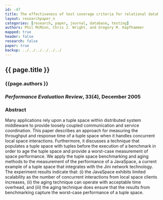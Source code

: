 ```yaml
---
id: -47
title: The effectiveness of test coverage criteria for relational database schema integrity constraints
layout: researchpaper_n
categories: [research, paper, journal, database, testing]
authors: Phil McMinn, Chris J. Wright, and Gregory M. Kapfhammer
mapped: true
header: false
research: false
paper: true
backup: ../../../../../../
---
```


## {{ page.title }} [<i class="fa fa-download"></i>]({{site.baseurl}}download/research/papers/per2005-fiedler-walcott-richardson-kapfhammer-amer-chrysanthis.pdf "Download this Paper!")

### {{page.authors }}

### <em>Performance Evaluation Review</em>, 33(4), December 2005

### Abstract

Many applications rely upon a tuple space within distributed system middleware to provide loosely coupled communication
and service coordination. This paper describes an approach for measuring the throughput and response time of a tuple
space when it handles concurrent local space interactions. Furthermore, it discusses a technique that populates a tuple
space with tuples before the execution of a benchmark in order to age the tuple space and provide a worst-case
measurement of space performance. We apply the tuple space benchmarking and aging methods to the measurement of the
performance of a JavaSpace, a current example of a tuple space that integrates with the Jini network technology. The
experiment results indicate that: (i) the JavaSpace exhibits limited scalability as the number of concurrent
interactions from local space clients increases, (ii) the aging technique can operate with acceptable time overhead, and
(iii) the aging technique does ensure that the results from benchmarking capture the worst-case performance of a tuple
space.

